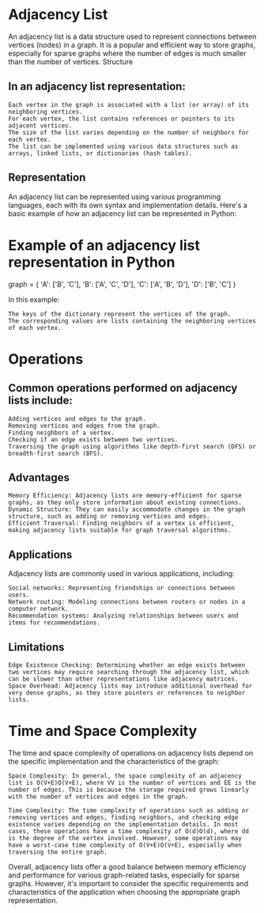 Adjacency List
==============

An adjacency list is a data structure used to represent connections between vertices (nodes) in a graph. It is a popular and efficient way to store graphs, especially for sparse graphs where the number of edges is much smaller than the number of vertices.
Structure

In an adjacency list representation:
------------------------------------

    Each vertex in the graph is associated with a list (or array) of its neighboring vertices.
    For each vertex, the list contains references or pointers to its adjacent vertices.
    The size of the list varies depending on the number of neighbors for each vertex.
    The list can be implemented using various data structures such as arrays, linked lists, or dictionaries (hash tables).

Representation
--------------

An adjacency list can be represented using various programming languages, each with its own syntax and implementation details. Here's a basic example of how an adjacency list can be represented in Python:


# Example of an adjacency list representation in Python
graph = {
    'A': ['B', 'C'],
    'B': ['A', 'C', 'D'],
    'C': ['A', 'B', 'D'],
    'D': ['B', 'C']
}

In this example:

    The keys of the dictionary represent the vertices of the graph.
    The corresponding values are lists containing the neighboring vertices of each vertex.

Operations
==========

Common operations performed on adjacency lists include:
------------------------------------------------------

    Adding vertices and edges to the graph.
    Removing vertices and edges from the graph.
    Finding neighbors of a vertex.
    Checking if an edge exists between two vertices.
    Traversing the graph using algorithms like depth-first search (DFS) or breadth-first search (BFS).

Advantages
------------

    Memory Efficiency: Adjacency lists are memory-efficient for sparse graphs, as they only store information about existing connections.
    Dynamic Structure: They can easily accommodate changes in the graph structure, such as adding or removing vertices and edges.
    Efficient Traversal: Finding neighbors of a vertex is efficient, making adjacency lists suitable for graph traversal algorithms.

Applications
--------------

Adjacency lists are commonly used in various applications, including:

    Social networks: Representing friendships or connections between users.
    Network routing: Modeling connections between routers or nodes in a computer network.
    Recommendation systems: Analyzing relationships between users and items for recommendations.

Limitations
-------------

    Edge Existence Checking: Determining whether an edge exists between two vertices may require searching through the adjacency list, which can be slower than other representations like adjacency matrices.
    Space Overhead: Adjacency lists may introduce additional overhead for very dense graphs, as they store pointers or references to neighbor lists.

Time and Space Complexity
=========================

The time and space complexity of operations on adjacency lists depend on the specific implementation and the characteristics of the graph:

    Space Complexity: In general, the space complexity of an adjacency list is O(V+E)O(V+E), where VV is the number of vertices and EE is the number of edges. This is because the storage required grows linearly with the number of vertices and edges in the graph.

    Time Complexity: The time complexity of operations such as adding or removing vertices and edges, finding neighbors, and checking edge existence varies depending on the implementation details. In most cases, these operations have a time complexity of O(d)O(d), where dd is the degree of the vertex involved. However, some operations may have a worst-case time complexity of O(V+E)O(V+E), especially when traversing the entire graph.

Overall, adjacency lists offer a good balance between memory efficiency and performance for various graph-related tasks, especially for sparse graphs. However, it's important to consider the specific requirements and characteristics of the application when choosing the appropriate graph representation.
